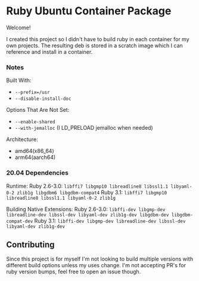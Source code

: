 # Ruby Ubuntu Container Package

Welcome!

I created this project so I didn't have to build ruby in each container for my own projects.
The resulting deb is stored in a scratch image which I can reference and install in a container.

### Notes

Built With:

  * `--prefix=/usr`
  * `--disable-install-doc`

Options That Are Not Set:

 * `--enable-shared`
 * `--with-jemalloc` (I LD_PRELOAD jemalloc when needed)

Architecture:

  * amd64(x86_64)
  * arm64(aarch64)

### 20.04 Dependencies

Runtime:
Ruby 2.6-3.0: `libffi7 libgmp10 libreadline8 libssl1.1 libyaml-0-2 zlib1g libgdbm6 libgdbm-compat4`
Ruby 3.1: `libffi7 libgmp10 libreadline8 libssl1.1 libyaml-0-2 zlib1g`

Building Native Extensions:
Ruby 2.6-3.0: `libffi-dev libgmp-dev libreadline-dev libssl-dev libyaml-dev zlib1g-dev libgdbm-dev libgdbm-compat-dev`
Ruby 3.1: `libffi-dev libgmp-dev libreadline-dev libssl-dev libyaml-dev zlib1g-dev`

## Contributing

Since this project is for myself I'm not looking to build multiple versions with different build options unless my uses change.
I'm not accepting PR's for ruby version bumps, feel free to open an issue though.
